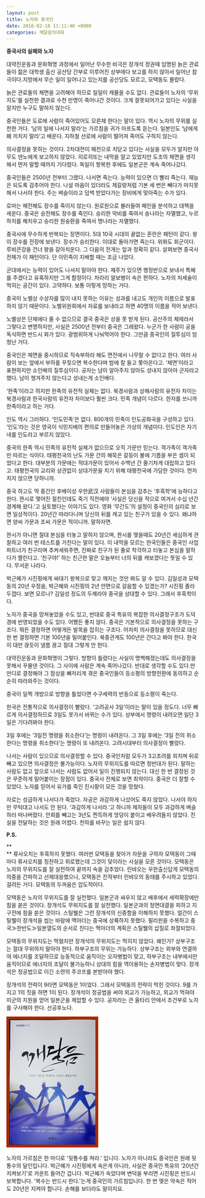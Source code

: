 ```yaml
---
layout: post
title: 노자와 중국인
date: 2016-02-18 11:11:40 +0900
categories: 깨달음의대화
---
```

**중국사의 실패와 노자**

  


대약진운동과 문화혁명 과정에서 일어난 무수한 비극은 장개석 정권때 임명된 늙은 관료들이 젊은 대학생 출신 공산당 간부로 이루어진 상부에다 보고를 하지 않아서 일어난 참극이다.지방에서 무슨 일이 일어나고 있는지를 공산당도 모르고, 모택동도 몰랐다.

  


늙은 관료들의 체면을 고려해야 하므로 일일이 캐물을 수도 없다. 관료들이 노자의 ‘무위지도’를 실천한 결과로 수천 만명이 죽어나간 것이다. 크게 잘못되어가고 있다는 사실을 알지만 누구도 말하지 않는다.

  


중국인들은 도로에 사람이 죽어있어도 모른체 한다는 말이 있다. 역시 노자의 무위를 실천한 거다. ‘남의 일에 나서지 말라’는 가르침을 귀가 아프도록 듣는다. 일본인도 ‘남에게 폐 끼치지 말라’고 배운다. 지하철 선로에 사람이 떨어져 죽어도 구하지 않는다. 

  


의사결정을 못하는 것이다. 2차대전이 패전으로 치닫고 있다는 사실을 모두가 알지만 아무도 덴노에게 보고하지 않았다. 히로히또는 내막을 알고 있었지만 도조의 체면을 생각해서 먼저 말할 때까지 기다렸다. 독일이 항복한 후에도 일본군은 계속 죽어나갔다. 

  


중국인들은 2500년 전부터 그랬다. 나서면 죽는다. 능력이 있으면 더 빨리 죽는다. 재능은 되도록 감추어야 한다. 나설 마음이 있더라도 제갈량처럼 기본 세 번은 빼다가 마지못해서 나서야 한다. 주는 벼슬이라고 덥썩 받았다가는 장비에게 맞아죽는 수가 있다.

  


로마는 패전해도 장수를 죽이지 않는다. 원로원으로 불러들여 패인을 분석하고 대책을 세운다. 중국은 승전해도 장수를 죽인다. 승리한 악비를 죽여서 송나라는 자멸했고, 누르하치를 해치우고 승리한 원숭환을 죽여서 명나라는 자멸했다. 

  


중국사에 무수하게 반복되는 장면이다. 5대 10국 시대의 끝없는 혼란은 패턴이 같다. 왕이 장수를 전장에 보낸다. 장수가 승리한다. 이대로 돌아가면 죽는다. 위화도 회군이다. 루비콘강을 건너 왕을 갈아치운다. 그 다음의 전개는 앞과 정확히 같다. 살펴보면 중국사 전체가 이 패턴이다. 단 이민족이 지배할 때는 조금 나았다. 

  


군대에서는 능력이 있어도 나서지 말아야 한다. 재주가 있으면 행정반으로 보내서 특혜를 주겠다고 유혹하지만 그게 함정이다. 차라리 알보병이 속은 편하다. 노자의 처세술이 먹히는 공간이 있다. 고약하다. 보통 이렇게 망하는 거다. 

  


중국이 노벨상 수상자를 많이 내지 못하는 이유는 성과를 내고도 개인의 이름으로 발표하지 않기 때문이다. 노벨위원회에서 자료를 보내라고 하면 40명의 이름을 적어 보낸다. 

  


노벨상은 단체에다 줄 수 없으므로 결국 중국은 상을 못 받게 된다. 공산주의 체제라서 그렇다고 변명하지만, 사실은 2500년 전부터 중국은 그래왔다. 누군가 한 사람이 공을 독식하면 반드시 화가 있다. 광범위하게 나눠먹어야 한다. 그만큼 중국인의 질투심이 엄청난 거다. 

  


중국인은 체면을 중시하므로 직속부하라 해도 면전에서 나무랄 수 없다고 한다. 여러 사람이 보는 앞에서 부하를 꾸짖으면 복수한다며 밤에 칼 들고 쫓아온다고. ‘체면’이라고 표현하지만 소인배의 질투심이다. 공자는 남이 알아주지 않아도 성내지 않아야 군자라고 했다. 남이 챙겨주지 않는다고 성내는게 소인배다.

  


‘한족’이라고 하지만 한족의 유전적 실체는 없다. 북경사람과 상해사람의 유전자 차이는 북경사람과 한국사람의 유전자 차이보다 훨씬 크다. 민족 개념이 다르다. 한자를 쓰니까 한족이라고 하는 거다. 

  


인도 역시 그러하다. ‘인도민족’은 없다. 800개의 민족이 인도공화국을 구성하고 있다. ‘인도’라는 것은 영국이 식민지배의 편의로 만들어놓은 가상의 개념이다. 인도인은 자기네를 인도라고 부르지 않았다. 

  


중국의 한족 역시 민족의 유전적 실체가 없으므로 오직 가문만 믿는다. 객가족이 객가족만 따르는 식이다. 태평천국의 난도 가문 간의 해묵은 갈등이 불에 기름을 부은 셈이 되었다고 한다. 대부분의 가문에는 적대가문이 있어서 수백년 간 줄기차게 대립하고 있다고. 태평천국의 교리와 상관없이 상대가문을 치기 위해 태평천국에 가담한 것이다. 먼저 치지 않으면 당하니까.

  


중국 하고도 딱 중간인 후베이성 우한武汉 사람들이 본심을 감추는 ‘후흑학’에 능하다고 한다. 꽌시로 맺어진 절친인데도 죽기 직전에야 ‘사실은 당신을 적으로 여겨서 수십 년간 경계해 왔다.’고 실토했다는 이야기도 있다. 영화 ‘무간도’의 설정이 중국인의 심리로 보면 일상적이다. 20년간 따라다니며 당신의 뒤를 캐고 있는 친구가 있을 수 있다. 왜냐하면 양씨 가문과 조씨 가문은 적이니까. 말하자면.

  


꽌시가 아니면 절대 본심을 터놓고 말하지 않으며, 꽌시를 맺을때도 20년간 세심하게 관찰하고 여러 번 테스트를 거친다는 말이 있다. 이 내막을 모르는 한국인들은 중국인 사업 파트너가 친구라며 추켜세워주면, 진짜로 친구가 된 줄로 착각하고 터놓고 본심을 말하다가 짤린다고. ‘친구야!’ 하는 친근한 말은 오늘부터 너의 뒤를 캐보겠다는 뜻일 수 있다. 무서운 나라다. 

  


박근혜가 시진핑에게 싸대기 왕복으로 맞고 깨지는 것만 봐도 알 수 있다. 김일성과 모택동의 20년 우정을, 박근혜와 시진핑의 2년 안면으로 갈음할 수 있겠는가? 시진핑 졸라 두껍다. 보면 모르나? 김일성 정도의 두께라야 중국을 상대할 수 있다. 그래서 후흑학이다. 

  


노자가 중국을 망쳐놓았을 수도 있고, 반대로 중국 특유의 복잡한 의사결정구조가 도덕경에 반영되었을 수도 있다. 어쨌든 좋지 않다. 중국은 기본적으로 의사결정을 못하는 구조다. 뭐든 결정하면 어떻게든 발목을 잡히는 구조다. 어차피 의사결정을 못하므로 대신 한 번 결정하면 기본 100년을 밀어붙인다. 북중관계도 100년은 간다고 봐야 한다. 한국이 대만 끊듯이 낼름 끊고 절대 그렇게 안 한다.

  


대약진운동과 문화혁명이 그렇다. 방향이 틀렸다는 사실이 명백해졌는데도 의사결정을 못해서 꾸물댄 것이다. 그 사이에 사람은 계속 죽어나갔다. 반대로 생각할 수도 있다.만만디로 결정해야 그 참상을 뼈저리게 겪은 중국인들이 등소평의 방향전환에 동의하고 순순히 따라와주는 것이다.

  


중국이 일찍 개방으로 방향을 틀었다면 수구세력의 반동으로 등소평이 죽는다.

  


한국은 전통적으로 의사결정이 빨랐다. ‘고려공사 3일’이라는 말이 있을 정도다. 너무 빠르게 의사결정하므로 3일도 못가서 바뀌는 수가 있다. 상부에서 명령이 내려오면 일단 3일은 기다려봐야 한다. 

  


3일 후에는 ‘3일전 명령을 취소한다’는 명령이 내려온다. 그 3일 후에는 ‘3일 전의 취소한다는 명령을 취소한다’는 명령이 또 내려온다. 고려시대부터 의사결정이 빨랐다. 

  


나서는 사람이 있으므로 의사결정할 수 있다. 중국인처럼 모두가 3고초려를 외치며 뒤로 빼고 있으면 의사결정은 불가능이다. 노자의 무위지도를 따르면 정반대가 된다. 말하는 사람도 없고 앞으로 나서는 사람도 없어서 일이 진행되지 않는다. 대신 한 번 결정된 것은 꾸준하게 밀어붙이는 장점이 있다. 중국사 전체로 보면 최악이다. 중국은 더 잘할 수 있었다. 노자를 믿어서 유가를 죽인 진시황이 모든 것을 망쳤다.

  


자로는 성급하게 나서다가 죽었다. 자공은 과감하게 나섰어도 죽지 않았다. 나서야 하지만 무턱대고 나서도 안 된다. ‘과감하게 나서라.’고 하니까 제자들이 모두 과감하게 벼슬하러 떠나버렸다. 안회를 빼고는 3년도 찐득하게 엉덩이 붙이고 배우려들지 않았다. 진실을 전달하는 것은 원래 어렵다. 천하를 바꾸는 일은 쉽지 않다.



  


**P.S.**

**  
** 류사오치는 후흑하지 못했다. 여러번 모택동을 찾아가 자문을 구하자 모택동이 그때마다 류사오치를 칭찬하고 위로했는데 그것이 덫이라는 사실을 모른 것이다. 모택동은 노자의 무위지도를 잘 실천하여 끝까지 속을 감추었다. 린뱌오는 우한출신답게 모택동의 의중을 간파하고 선제대응했으나, 모택동은 진작부터 린뱌오의 동태를 주시하고 있었다. 걸려든 거다. 모택동의 두꺼움은 압도적이다.

  


모택동은 노자의 무위지도를 잘 실천했다. 일본군과 싸우지 않고 배후에서 세력확장에만 힘을 쏟은 것이다. 장개석도 무위지도를 잘 실천했다. 일본군과의 정면대결을 피하고 지구전에 힘을 쏟은 것이다. 스틸웰은 그런 장개석의 신중함을 이해하지 못했다. 얼간이 스틸웰이 장개석을 씹는 바람에 맥아더는 중국에 상륙하지 못했다. 필리핀을 수복하고 중국≫한반도≫일본열도의 순서로 친다는 맥아더의 계획은 스틸웰의 삽질로 좌절되었다. 

  


모택동의 무위지도는 먹혔지만 장개석의 무위지도는 먹히지 않았다. 왜인가? 상부구조는 절대 무위하지 말아야 한다. 하부구조의 무위는 가능하다. 상부구조는 외부와 연결하여 에너지를 조달하므로 능동적으로 움직이는 오자병법이 맞고, 하부구조는 내부에서만 움직이므로 에너지의 조달이 불가능하니 상대의 힘을 역이용하는 손자병법이 맞다. 장개석은 정공법으로 이긴 소련의 주코프를 본받아야 했다. 

  


장개석의 전력이 9라면 모택동은 1이었다. 그래서 모택동의 전략이 먹힌 것이다. 9를 가지고 1의 짓을 하면 1이 된다. 장개석이 정공법을 써야 외교가 가능하고, 외교가 먹혀야 미군의 지원을 얻어 일본군을 제압할 수 있다. 공자라는 큰 울타리 안에서 조건부로 노자를 구사해야 한다. 선공후노다.   


  


  



 <img src="files/attach/images/198/286/676/aDSC01523.JPG" alt="aDSC01523.JPG" width="240" height="342" /> 

  


노자의 가르침은 한 마디로 '뒷통수를 쳐라.' 입니다. 노자가 아니라도 중국인은 원래 뒷통수의 달인입니다. 박근혜가 시진핑에게 속은게 아니라, 사실은 중국인 특유의 '20년간 지켜보기'로 카운트 들어간 겁니다. 박근혜가 속았다며 변덕을 부리면 시진핑은 반드시 보복합니다. '복수는 반드시 한다.'는게 중국인의 가르침입니다. 한 번 맺은 약속은 적어도 20년은 지켜야 합니다. 손해를 보더라도 말이지요.